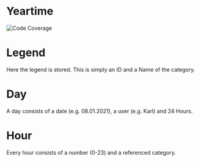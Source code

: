 # Yeartime

![Code Coverage](https://codecov.io/gh/djetzen/yeartime/branch/main/graphs/badge.svg?branch=main)

# Legend
Here the legend is stored. This is simply an ID and a Name of the category.

# Day
A day consists of a date (e.g. 08.01.2021), a user (e.g. Karl) and 24 Hours.

# Hour
Every hour consists of a number (0-23) and a referenced category.
